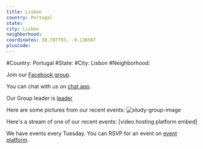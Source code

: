 ```yaml
---
title: Lisbon
country: Portugal
state: 
city: Lisbon
neighborhood: 
coordinates: 38.707793, -9.136507
plusCode:
---
```


#Country: Portugal
#State: 
#City: Lisbon
#Neighborhood: 

Join our [Facebook group](https://www.facebook.com/groups/free.code.camp.lisbon).

You can chat with us on [chat app](URL).

Our Group leader is [leader](URL)

Here are some pictures from our recent events:
![study-group-image](https://scontent-dft4-2.xx.fbcdn.net/v/t1.0-9/17425985_10212396401571322_2248200999825658450_n.jpg?oh=6e2bdab5a421a5e0f9b25465830568b1&oe=59542962)

Here's a stream of one of our recent events:
[video hosting platform embed]

We have events every Tuesday. You can RSVP for an event on [event platform](URL).

